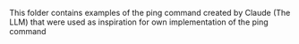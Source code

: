 This folder contains examples of the ping command created by Claude (The LLM) that were used as inspiration for 
own implementation of the ping command

